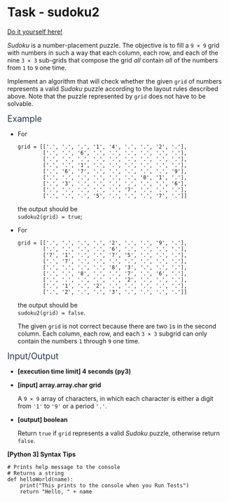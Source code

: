 # Task - sudoku2

[Do it yourself here!](https://app.codesignal.com/interview-practice/task/SKZ45AF99NpbnvgTn)

<p><em>Sudoku</em> is a number-placement puzzle. The objective is to fill a <code>9 × 9</code> grid with numbers in such a way that each column, each row, and each of the nine <code>3 × 3</code> sub-grids that compose the grid <em>all</em> contain <em>all</em> of the numbers from <code>1</code> to <code>9</code> one time.</p>
<p>Implement an algorithm that will check whether the given <code>grid</code> of numbers represents a valid <em>Sudoku</em> puzzle according to the layout rules described above. Note that the puzzle represented by <code>grid</code> does not have to be solvable.</p>
<p><span class="markdown--header" style="color:#2b3b52;font-size:1.4em">Example</span></p>
<ul>
<li>
<p>For</p>
<pre><code>grid = [['.', '.', '.', '1', '4', '.', '.', '2', '.'],
        ['.', '.', '6', '.', '.', '.', '.', '.', '.'],
        ['.', '.', '.', '.', '.', '.', '.', '.', '.'],
        ['.', '.', '1', '.', '.', '.', '.', '.', '.'],
        ['.', '6', '7', '.', '.', '.', '.', '.', '9'],
        ['.', '.', '.', '.', '.', '.', '8', '1', '.'],
        ['.', '3', '.', '.', '.', '.', '.', '.', '6'],
        ['.', '.', '.', '.', '.', '7', '.', '.', '.'],
        ['.', '.', '.', '5', '.', '.', '.', '7', '.']]
</code></pre>
<p>the output should be<br>
<code>sudoku2(grid) = true</code>;</p>
</li>
<li>
<p>For</p>
<pre><code>grid = [['.', '.', '.', '.', '2', '.', '.', '9', '.'],
        ['.', '.', '.', '.', '6', '.', '.', '.', '.'],
        ['7', '1', '.', '.', '7', '5', '.', '.', '.'],
        ['.', '7', '.', '.', '.', '.', '.', '.', '.'],
        ['.', '.', '.', '.', '8', '3', '.', '.', '.'],
        ['.', '.', '8', '.', '.', '7', '.', '6', '.'],
        ['.', '.', '.', '.', '.', '2', '.', '.', '.'],
        ['.', '1', '.', '2', '.', '.', '.', '.', '.'],
        ['.', '2', '.', '.', '3', '.', '.', '.', '.']]
</code></pre>
<p>the output should be<br>
<code>sudoku2(grid) = false</code>.</p>
<p>The given <code>grid</code> is not correct because there are two <code>1</code>s in the second column. Each column, each row, and each <code>3 × 3</code> subgrid can only contain the numbers <code>1</code> through <code>9</code> one time.</p>
</li>
</ul>
<p><span class="markdown--header" style="color:#2b3b52;font-size:1.4em">Input/Output</span></p>
<ul>
<li>
<p><strong>[execution time limit] 4 seconds (py3)</strong></p>
</li>
<li>
<p><strong>[input] array.array.char grid</strong></p>
<p>A <code>9 × 9</code> array of characters, in which each character is either a digit from <code>'1'</code> to <code>'9'</code> or a period <code>'.'</code>.</p>
</li>
<li>
<p><strong>[output] boolean</strong></p>
<p>Return <code>true</code> if <code>grid</code> represents a valid <em>Sudoku</em> puzzle, otherwise return <code>false</code>.</p>
</li>
</ul>
<p><strong>[Python 3] Syntax Tips</strong></p>
<pre><code class="language-python"><span class="hljs-comment"># Prints help message to the console</span>
<span class="hljs-comment"># Returns a string</span>
<span class="hljs-function"><span class="hljs-keyword">def</span> <span class="hljs-title">helloWorld</span>(<span class="hljs-params">name</span>):</span>
    print(<span class="hljs-string">"This prints to the console when you Run Tests"</span>)
    <span class="hljs-keyword">return</span> <span class="hljs-string">"Hello, "</span> + name

</code></pre>
